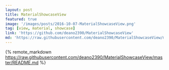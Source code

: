 ```yaml
---
layout: post
title: MaterialShowcaseView
featured: true
image: '/images/posts/2016-10-07-MaterialShowcaseView.png'
tag: [view, material, showcase]
link: 'https://github.com/deano2390/MaterialShowcaseView'
md: 'https://raw.githubusercontent.com/deano2390/MaterialShowcaseView/master/README.md'
---
```


{% remote_markdown https://raw.githubusercontent.com/deano2390/MaterialShowcaseView/master/README.md %}